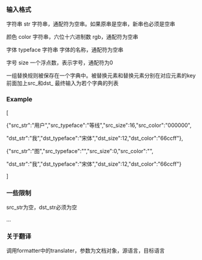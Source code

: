 ### 输入格式

字符串 str	字符串，通配符为空串。如果原串是空串，新串也必须是空串

颜色	color	字符串，六位十六进制数 rgb，通配符为空串

字体	typeface 字符串 字体的名称，通配符为空串

字号	size	一个浮点数，表示字号，通配符为0

一组替换规则被保存在一个字典中。被替换元素和替换元素分别在对应元素的key前面加上src\_和dst\_
最终输入为若个字典的列表

### Example

[

  {"src_str":"用户","src_typeface":"等线","src_size":16,"src_color":"000000",

"dst_str":"我","dst_typeface":"宋体","dst_size":12,"dst_color":"66ccff"},

  {"src_str":"图","src_typeface":"","src_size":0,"src_color":"",

  "dst_str":"我","dst_typeface":"宋体","dst_size":12,"dst_color":"66ccff"}

]

### 一些限制

src_str为空，dst_str必须为空

...

### 关于翻译
调用formatter中的translater，参数为文档对象，源语言，目标语言